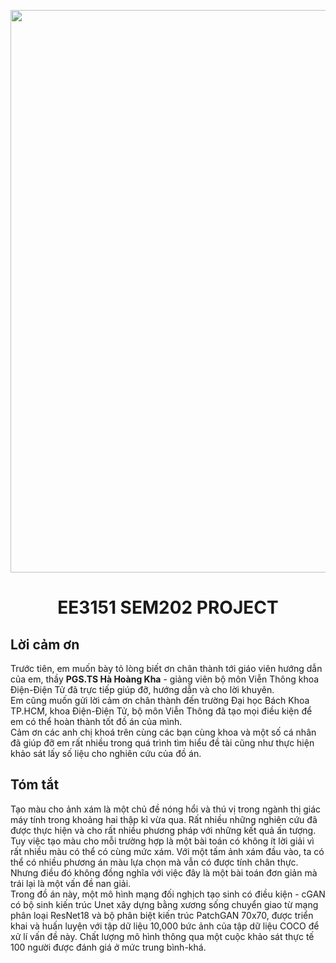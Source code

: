 <p align="center"><img src="https://raw.githubusercontent.com/dee-ex/EE3151_SEM202_PROJECT/main/latex/images/5_1.PNG" width="900"></p>

<h1 align="center">EE3151 SEM202 PROJECT</h1>

## Lời cảm ơn
Trước tiên, em muốn bày tỏ lòng biết ơn chân thành tới giáo viên hướng dẫn của em, thầy **PGS.TS Hà Hoàng Kha** - giảng viên bộ môn Viễn Thông khoa Điện-Điện Tử đã trực tiếp giúp đỡ, hướng dẫn và cho lời khuyên.  
Em cũng muốn gửi lời cảm ơn chân thành đến trường Đại học Bách Khoa TP.HCM, khoa Điện-Điện Tử, bộ môn Viễn Thông đã tạo mọi điều kiện để em có thể hoàn thành tốt đồ án của mình.  
Cảm ơn các anh chị khoá trên cùng các bạn cùng khoa và một số cá nhân đã giúp đỡ em rất nhiều trong quá trình tìm hiểu đề tài cũng như thực hiện khảo sát lấy số liệu cho nghiên cứu của đồ án.

## Tóm tắt
Tạo màu cho ảnh xám là một chủ đề nóng hổi và thú vị trong ngành thị giác máy tính trong khoảng hai thập kỉ vừa qua. Rất nhiều những nghiên cứu đã được thực hiện và cho rất nhiều phương pháp với những kết quả ấn tượng. Tuy việc tạo màu cho mỗi trường hợp là một bài toán có không ít lời giải vì rất nhiều màu có thể có cùng mức xám. Với một tấm ảnh xám đầu vào, ta có thể có nhiều phương án màu lựa chọn mà vẫn có được tính chân thực. Nhưng điều đó không đồng nghĩa với việc đây là một bài toán đơn giản mà trái lại là một vấn đề nan giải.  
Trong đồ án này, một mô hình mạng đối nghịch tạo sinh có điều kiện - cGAN có bộ sinh kiến trúc Unet xây dựng bằng xương sống chuyển giao từ mạng phân loại ResNet18 và bộ phân biệt kiến trúc PatchGAN 70x70, được triển khai và huấn luyện với tập dữ liệu 10,000 bức ảnh của tập dữ liệu COCO để xử lí vấn đề này. Chất lượng mô hình thông qua một cuộc khảo sát thực tế 100 người được đánh giá ở mức trung bình-khá.
